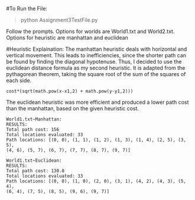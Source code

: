 #To Run the File:
> python Assignment3TestFile.py

Follow the prompts. Options for worlds are World1.txt and World2.txt. Options for heuristic are manhattan and euclidean

#Heuristic Explaination:
The manhattan heuristic deals with horizontal and vertical movement. This leads to inefficiencies, since the shorter path can be found by finding the diagonal hypotenuse. Thus, I decided to use the euclidean distance formula as my second heuristic. It is adapted from the pythagorean theorem, taking the square root of the sum of the squares of each side. 

	cost*(sqrt(math.pow(x-x1,2) + math.pow(y-y1,2)))

The euclidean heuristic was more efficient and produced a lower path cost than the manhattan, based on the given heuristic cost. 

	World1.txt~Manhattan:
	RESULTS:
	Total path cost: 156
	Total locations evaluated: 33
	Path locations: [(0, 0), (1, 1), (1, 2), (1, 3), (1, 4), (2, 5), (3, 5),
	(4, 6), (5, 7), (6, 7), (7, 7), (8, 7), (9, 7)]
	
	World1.txt~Euclidean:
	RESULTS:
	Total path cost: 130.0
	Total locations evaluated: 33
	Path locations: [(0, 0), (1, 0), (2, 0), (3, 1), (4, 2), (4, 3), (5, 4),
	(6, 4), (7, 5), (8, 5), (9, 6), (9, 7)]

	
